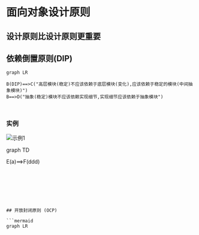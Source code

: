 # 面向对象设计原则

##  设计原则比设计原则更重要

## 依赖倒置原则(DIP)

```mermaid
graph LR

B(DIP)==>C("高层模块(稳定)不应该依赖于底层模块(变化),应该依赖于稳定的模块(中间抽象模块)")
B==>D("抽象(稳定)模块不应该依赖实现细节,实现细节应该依赖于抽象模块")



```
### 实例
![示例1](http://g.gravizo.com/svg?abstract%20class%20AbstractList%3B%0Ainterface%20List%3B%0AList%20%3C%7C..%20AbstractList%3B)

graph TD

E(a)==>F(ddd)
```







## 开放封闭原则 (OCP)

​```mermaid
graph LR

```

